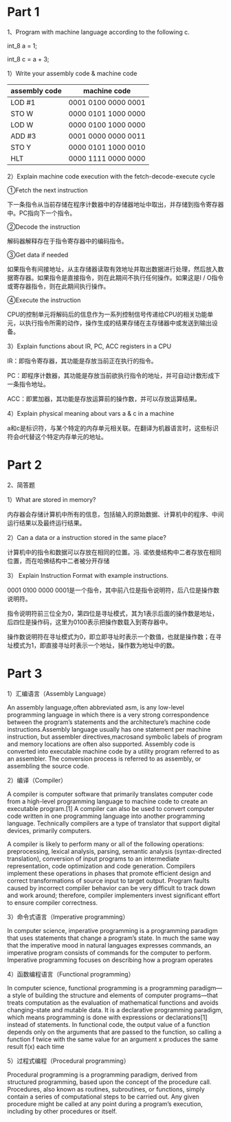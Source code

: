 # Part 1

1、Program with machine language according to the following c.

int_8 a = 1;

int_8 c = a + 3;

1）Write your assembly code & machine code

assembly code | machine code
--------------|-------------
LOD #1	      |0001 0100 0000 0001
STO W	      |0000 0101 1000 0000
LOD W	      |0000 0100 1000 0000
ADD #3	      |0001 0000 0000 0011
STO Y	      |0000 0101 1000 0010
HLT	          |0000 1111 0000 0000

2）Explain machine code execution with the fetch-decode-execute cycle

①Fetch the next instruction

下一条指令从当前存储在程序计数器中的存储器地址中取出，并存储到指令寄存器中。PC指向下一个指令。

②Decode the instruction

解码器解释存在于指令寄存器中的编码指令。

③Get data if needed

如果指令有间接地址，从主存储器读取有效地址并取出数据进行处理，然后放入数据寄存器。如果指令是直接指令，则在此期间不执行任何操作。如果这是I / O指令或寄存器指令，则在此期间执行操作。

④Execute the instruction

CPU的控制单元将解码后的信息作为一系列控制信号传递给CPU的相关功能单元，以执行指令所需的动作，操作生成的结果存储在主存储器中或发送到输出设备。

3）Explain functions about IR, PC, ACC registers in a CPU

IR：即指令寄存器，其功能是存放当前正在执行的指令。

PC：即程序计数器，其功能是存放当前欲执行指令的地址，并可自动计数形成下一条指令地址。

ACC：即累加器，其功能是存放运算前的操作数，并可以存放运算结果。

4）Explain physical meaning about vars a & c in a machine

a和c是标识符，与某个特定的内存单元相关联。在翻译为机器语言时，这些标识符会d代替这个特定内存单元的地址。

# Part 2

2、简答题

1）What are stored in memory?

内存器会存储计算机中所有的信息，包括输入的原始数据、计算机中的程序、中间运行结果以及最终运行结果。

2）Can a data or a instruction stored in the same place?

计算机中的指令和数据可以存放在相同的位置。冯. 诺依曼结构中二者存放在相同位置，而在哈佛结构中二者被分开存储

3） Explain Instruction Format with example instructions.

0001 0100 0000 0001是一个指令，其中前八位是指令说明符，后八位是操作数说明符。

指令说明符前三位全为0，第四位是寻址模式，其为1表示后面的操作数是地址，后四位是操作码，这里为0100表示把操作数载入到寄存器中。

操作数说明符在寻址模式为0，即立即寻址时表示一个数值，也就是操作数；在寻址模式为1，即直接寻址时表示一个地址，操作数为地址中的数。

# Part 3

1）汇编语言（Assembly Language）

An assembly language,often abbreviated asm, is any low-level programming language in which there is a very strong correspondence between the program’s statements and the architecture’s machine code instructions.Assembly language usually has one statement per machine instruction, but assembler directives,macrosand symbolic labels of program and memory locations are often also supported. Assembly code is converted into executable machine code by a utility program referred to as an assembler. The conversion process is referred to as assembly, or assembling the source code.

2）编译（Compiler）

A compiler is computer software that primarily translates computer code from a high-level programming language to machine code to create an executable program.[1] A compiler can also be used to convert computer code written in one programming language into another programming language. Technically compilers are a type of translator that support digital devices, primarily computers.

A compiler is likely to perform many or all of the following operations: preprocessing, lexical analysis, parsing, semantic analysis (syntax-directed translation), conversion of input programs to an intermediate representation, code optimization and code generation. Compilers implement these operations in phases that promote efficient design and correct transformations of source input to target output. Program faults caused by incorrect compiler behavior can be very difficult to track down and work around; therefore, compiler implementers invest significant effort to ensure compiler correctness.

3）命令式语言（Imperative programming）

In computer science, imperative programming is a programming paradigm that uses statements that change a program’s state. In much the same way that the imperative mood in natural languages expresses commands, an imperative program consists of commands for the computer to perform. Imperative programming focuses on describing how a program operates

4）函数编程语言（Functional programming）

In computer science, functional programming is a programming paradigm—a style of building the structure and elements of computer programs—that treats computation as the evaluation of mathematical functions and avoids changing-state and mutable data. It is a declarative programming paradigm, which means programming is done with expressions or declarations[1] instead of statements. In functional code, the output value of a function depends only on the arguments that are passed to the function, so calling a function f twice with the same value for an argument x produces the same result f(x) each time

5）过程式编程（Procedural programming）

Procedural programming is a programming paradigm, derived from structured programming, based upon the concept of the procedure call. Procedures, also known as routines, subroutines, or functions, simply contain a series of computational steps to be carried out. Any given procedure might be called at any point during a program’s execution, including by other procedures or itself.
